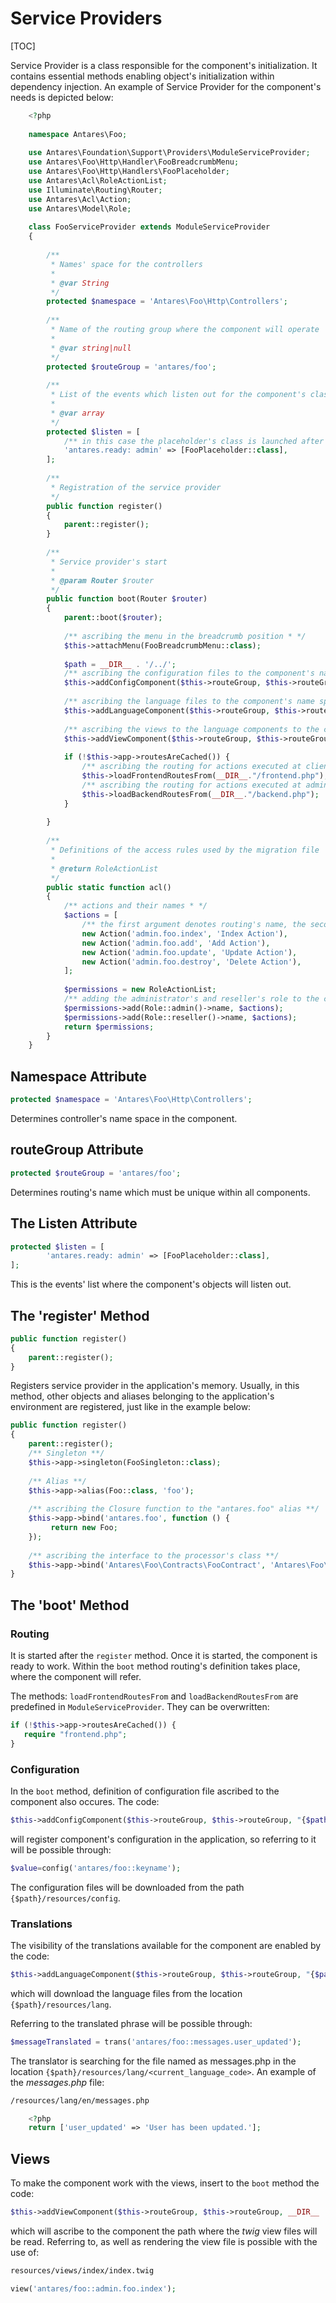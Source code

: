 # Service Providers  

[TOC]

Service Provider is a class responsible for the component's initialization. It contains essential methods  enabling object's initialization within dependency injection. An example of Service Provider for the component's needs is depicted below:

```php
    <?php
     
    namespace Antares\Foo;
     
    use Antares\Foundation\Support\Providers\ModuleServiceProvider;
    use Antares\Foo\Http\Handler\FooBreadcrumbMenu;
    use Antares\Foo\Http\Handlers\FooPlaceholder;
    use Antares\Acl\RoleActionList;
    use Illuminate\Routing\Router;
    use Antares\Acl\Action;
    use Antares\Model\Role;
     
    class FooServiceProvider extends ModuleServiceProvider
    {
     
        /**
         * Names' space for the controllers
         *
         * @var String
         */
        protected $namespace = 'Antares\Foo\Http\Controllers';
     
        /**
         * Name of the routing group where the component will operate
         *
         * @var string|null
         */
        protected $routeGroup = 'antares/foo';
     
        /**
         * List of the events which listen out for the component's class
         *
         * @var array
         */
        protected $listen = [
            /** in this case the placeholder's class is launched after administrative panel's initialization * */
            'antares.ready: admin' => [FooPlaceholder::class],
        ];
     
        /**
         * Registration of the service provider
         */
        public function register()
        {
            parent::register();
        }
     
        /**
         * Service provider's start
         *
         * @param Router $router
         */
        public function boot(Router $router)
        {
            parent::boot($router);
     
            /** ascribing the menu in the breadcrumb position * */
            $this->attachMenu(FooBreadcrumbMenu::class);
             
            $path = __DIR__ . '/../';
            /** ascribing the configuration files to the component's name space **/       
            $this->addConfigComponent($this->routeGroup, $this->routeGroup, "{$path}/resources/config");
             
            /** ascribing the language files to the component's name space **/
            $this->addLanguageComponent($this->routeGroup, $this->routeGroup, "{$path}/resources/lang");
                     
            /** ascribing the views to the language components to the component's name space **/
            $this->addViewComponent($this->routeGroup, $this->routeGroup, __DIR__ . '/../resources/views');
      
            if (!$this->app->routesAreCached()) {
                /** ascribing the routing for actions executed at clienet's side **/
                $this->loadFrontendRoutesFrom(__DIR__."/frontend.php");
                /** ascribing the routing for actions executed at administrative side **/
                $this->loadBackendRoutesFrom(__DIR__."/backend.php");       
            }
             
        }
     
        /**
         * Definitions of the access rules used by the migration file
         *
         * @return RoleActionList
         */
        public static function acl()
        {
            /** actions and their names * */
            $actions = [
                /** the first argument denotes routing's name, the second argument is the conventional action's name * */
                new Action('admin.foo.index', 'Index Action'),
                new Action('admin.foo.add', 'Add Action'),
                new Action('admin.foo.update', 'Update Action'),
                new Action('admin.foo.destroy', 'Delete Action'),
            ];
     
            $permissions = new RoleActionList;
            /** adding the administrator's and reseller's role to the collection and assigning the full  access * */
            $permissions->add(Role::admin()->name, $actions);
            $permissions->add(Role::reseller()->name, $actions);
            return $permissions;
        }      
    }
```

## Namespace Attribute  

```php
protected $namespace = 'Antares\Foo\Http\Controllers';
```

Determines controller's name space in the component.

## routeGroup Attribute  

```php
protected $routeGroup = 'antares/foo';
```

Determines routing's name which must be unique within all components.

## The Listen Attribute  

```php
protected $listen = [
        'antares.ready: admin' => [FooPlaceholder::class],
];
```

This is the events' list where the component's objects will listen out.

## The 'register' Method  

```php
public function register()
{
    parent::register();
}
```

Registers service provider in the application's memory. Usually, in this method, other objects and aliases belonging to the application's environment are registered, just like in the example below:

```php
public function register()
{
    parent::register();
    /** Singleton **/
    $this->app->singleton(FooSingleton::class);
 
    /** Alias **/
    $this->app->alias(Foo::class, 'foo');
 
    /** ascribing the Closure function to the "antares.foo" alias **/
    $this->app->bind('antares.foo', function () {
         return new Foo;
    });
 
    /** ascribing the interface to the processor's class **/
    $this->app->bind('Antares\Foo\Contracts\FooContract', 'Antares\Foo\Processor\FooProcessor');
}
```

## The 'boot' Method  

### Routing  

It is started after the `register` method. Once it is started, the component is ready to work. Within the `boot` method routing's definition takes place, where the component will refer.

The methods: `loadFrontendRoutesFrom` and `loadBackendRoutesFrom` are predefined in `ModuleServiceProvider`. They can be overwritten:

```php
if (!$this->app->routesAreCached()) {
   require "frontend.php";
}
```

### Configuration  

In the `boot` method, definition of configuration file ascribed to the component also occures. The code:

```php
$this->addConfigComponent($this->routeGroup, $this->routeGroup, "{$path}/resources/config");
```

will register component's configuration in the application, so referring to it will be possible through:

```php
$value=config('antares/foo::keyname');
```

The configuration files will be downloaded from the path `{$path}/resources/config`.

### Translations  

The visibility of the translations available for the component are enabled by the code:

```php
$this->addLanguageComponent($this->routeGroup, $this->routeGroup, "{$path}/resources/lang");
```

which will download the language files from the location `{$path}/resources/lang`.

Referring to the translated phrase will be possible through:

```php
$messageTranslated = trans('antares/foo::messages.user_updated');
```

The translator is searching for the file named as messages.php in the location `{$path}/resources/lang/<current_language_code>`. An example of the *messages.php* file:
```bash
/resources/lang/en/messages.php
```
```php
    <?php
    return ['user_updated' => 'User has been updated.'];
```    

## Views  

To make the component work with the views, insert to the `boot` method the code:

```php
$this->addViewComponent($this->routeGroup, $this->routeGroup, __DIR__ . '/../resources/views');
```

which will ascribe to the component the path where the *twig* view files will be read. Referring to, as well as rendering the view file is possible with the use of:

```bash
resources/views/index/index.twig
```

```php
view('antares/foo::admin.foo.index');
```
